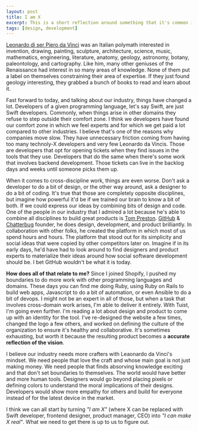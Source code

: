 ```yaml
---
layout: post
title: I am X
excerpt: This is a short reflection around something that it's common in our industry, professionals labelling themselves and limiting their area of influence.
tags: [design, development]
---
```


[Leonardo di ser Piero da Vinci](https://en.wikipedia.org/wiki/Leonardo_da_Vinci) was an Italian polymath interested in invention, drawing, painting, sculpture, architecture, science, music, mathematics, engineering, literature, anatomy, geology, astronomy, botany, paleontology, and cartography. Like him, many other geniuses of the Renaissance had interest in so many areas of knowledge. None of them put a label on themselves constraining their area of expertise. If they just found geology interesting, they grabbed a bunch of books to read and learn about it.

Fast forward to today,
and talking about our industry,
things have changed a lot.
Developers of a given programming language,
let's say Swift,
are just Swift developers.
Commonly,
when things arise in other domains they refuse to step outside their comfort zone.
I think we developers have found our comfort zone in which we feel experts and for which we get paid a lot compared to other industries.
I believe that's one of the reasons why companies move slow.
They have unnecessary friction coming from having too many technoly-X developers and very few Leonardo da Vincis.
Those are developers that opt for opening tickets when they find issues in the tools that they use.
Developers that do the same when there's some work that involves backend development.
Those tickets can live in the backlog days and weeks until someone picks them up.

When it comes to cross-discipline work, things are even worse.
Don't ask a developer to do a bit of design, or the other way around, ask a designer to do a bit of coding.
It's true that those are completely opposite disciplines,
but imagine how powerful it'd be if we trained our brain to know a bit of both.
If we could express our ideas by combining bits of design and code.
One of the people in our industry that I admired a lot because he's able to combine all disciplines to build great products is [Tom Preston](https://tom.preston-werner.com/).
[GitHub](https://github.com) & [Chatterbug](https://chatterbug.com) founder,
he does design, development, and product brilliantly.
In collaboration with other folks,
he created the platform in which most of us spend hours and hours.
The platform that stood out for its simplicity and social ideas that were copied by other competitors later on. Imagine if in its early days,
he'd have had to look around to find designers and product experts to materialize their ideas around how social software development should be. I bet GitHub wouldn't be what it is today.

**How does all of that relate to me?**
Since I joined Shopify,
I pushed my boundaries to do more work with other programming languages and domains.
These days you can find me doing Ruby,
using Ruby on Rails to build web apps,
Javascript to do a bit of automation,
or even Ansible to do a bit of devops.
I might not be an expert in all of those,
but when a task that involves cross-domain work arises, I'm able to deliver it entirely.
With Tuist,
I'm going even further.
I'm reading a lot about design and product to come up with an identity for the tool.
I've re-designed the website a few times,
changed the logo a few others,
and worked on defining the culture of the organization to ensure it's healthy and collaborative.
It's sometimes exhausting, but worth it because the resulting product becomes a **accurate reflection of the vision**.

I believe our industry needs more crafters with Leaonardo da Vinci's mindset.
We need people that love the craft and whose main goal is not just making money.
We need people that finds absorving knowledge exciting and that don't set boundaries to themselves.
The world would have better and more human tools.
Designers would go beyond placing pixels or defining colors to understand the moral implications of their designs.
Developers would show more empathy for others and build for everyone instead of for the latest device in the market.

I think we can all start by turning _"I am X"_ (where X can be replaced with Swift developer, frontend designer, product manager, CEO) into _"I can make X real"_. What we need to get there is up to us to figure out.
